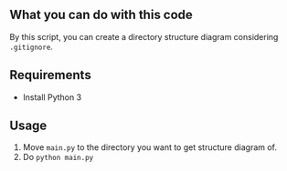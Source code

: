 ## What you can do with this code
By this script, you can create a directory structure diagram considering `.gitignore`.

## Requirements
- Install Python 3

## Usage
1. Move `main.py` to the directory you want to get structure diagram of.
1. Do `python main.py`
